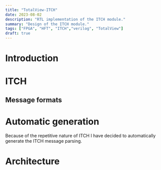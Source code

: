 ```yaml
---
title: "TotalView-ITCH"
date: 2023-08-02
description: "RTL implementation of the ITCH module."
summary: "Design of the ITCH module."
tags: ["FPGA", "HFT", "ITCH","verilog", "TotalView"]
draft: true
---
```

# Introduction

# ITCH

## Message formats

# Automatic generation

Because of the repetitive nature of ITCH I have decided to automatically
generate the ITCH message parsing.

# Architecture

# 

